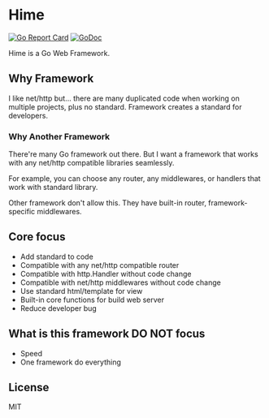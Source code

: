 # Hime

[![Go Report Card](https://goreportcard.com/badge/github.com/acoshift/hime)](https://goreportcard.com/report/github.com/acoshift/hime)
[![GoDoc](https://godoc.org/github.com/acoshift/hime?status.svg)](https://godoc.org/github.com/acoshift/hime)

Hime is a Go Web Framework.

## Why Framework

I like net/http but... there are many duplicated code when working on multiple projects,
plus no standard. Framework creates a standard for developers.

### Why Another Framework

There're many Go framework out there. But I want a framework that works with any net/http compatible libraries seamlessly.

For example, you can choose any router, any middlewares, or handlers that work with standard library.

Other framework don't allow this. They have built-in router, framework-specific middlewares.

## Core focus

- Add standard to code
- Compatible with any net/http compatible router
- Compatible with http.Handler without code change
- Compatible with net/http middlewares without code change
- Use standard html/template for view
- Built-in core functions for build web server
- Reduce developer bug

## What is this framework DO NOT focus

- Speed
- One framework do everything

## License

MIT

